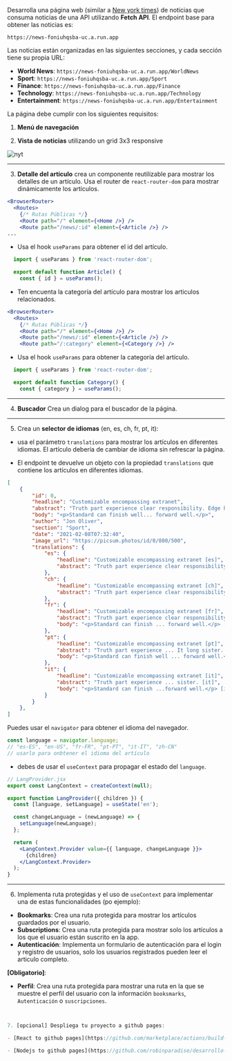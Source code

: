 Desarrolla una página web (similar a [New york times](https://www.nytimes.com/international/)) de noticias que consuma noticias de una API utilizando **Fetch API**. El endpoint base para obtener las noticias es:

```
https://news-foniuhqsba-uc.a.run.app
```

Las noticias están organizadas en las siguientes secciones, y cada sección tiene su propia URL:

- **World News**: `https://news-foniuhqsba-uc.a.run.app/WorldNews`
- **Sport**: `https://news-foniuhqsba-uc.a.run.app/Sport`
- **Finance**: `https://news-foniuhqsba-uc.a.run.app/Finance`
- **Technology**: `https://news-foniuhqsba-uc.a.run.app/Technology`
- **Entertainment**: `https://news-foniuhqsba-uc.a.run.app/Entertainment`

La página debe cumplir con los siguientes requisitos:

1. **Menú de navegación**

2. **Vista de noticias** utilizando un grid 3x3 responsive

![nyt](../../assets/p7/nyt.avif)

---

3. **Detalle del artículo** crea un componente reutilizable para mostrar los detalles de un artículo. Usa el router de `react-router-dom` para mostrar dinámicamente los artículos.

  ```jsx
  <BrowserRouter>
    <Routes>
      {/* Rutas Públicas */}
      <Route path="/" element={<Home />} />
      <Route path="/news/:id" element={<Article />} />
  ...
  ```

  - Usa el hook `useParams` para obtener el id del artículo.

  ```jsx
    import { useParams } from 'react-router-dom';

    export default function Article() {
      const { id } = useParams();
  ```

  - Ten encuenta la categoría del artículo para mostrar los articulos relacionados.
  

  ```jsx
  <BrowserRouter>
    <Routes>
      {/* Rutas Públicas */}
      <Route path="/" element={<Home />} />
      <Route path="/news/:id" element={<Article />} />
      <Route path="/:category" element={<Category />} />
  ```
  - Usa el hook `useParams` para obtener la categoría del artículo.

  ```jsx
    import { useParams } from 'react-router-dom';

    export default function Category() {
      const { category } = useParams();
  ```


---
4. **Buscador** Crea un dialog para el buscador de la página.
---
5. Crea un **selector de idiomas** (en, es, ch, fr, pt, it):

  - usa el parámetro `translations` para mostrar los artículos en diferentes idiomas.
  El artículo debería de cambiar de idioma sin refrescar la página.

  - El endpoint te devuelve un objeto con la propiedad `translations` que contiene los artículos en diferentes idiomas.


  ```json
  [
      {
          "id": 0,
          "headline": "Customizable encompassing extranet",
          "abstract": "Truth part experience clear responsibility. Edge hot discover military other. It long sister.",
          "body": "<p>Standard can finish well... forward well.</p>",
          "author": "Jon Oliver",
          "section": "Sport",
          "date": "2021-02-08T07:32:40",
          "image_url": "https://picsum.photos/id/0/800/500",
          "translations": {
              "es": {
                  "headline": "Customizable encompassing extranet [es]",
                  "abstract": "Truth part experience clear responsibility. Edge hot discover military other... forward well.</p> [es]"
              },
              "ch": {
                  "headline": "Customizable encompassing extranet [ch]",
                  "abstract": "Truth part experience clear responsibility. Edge hot discover military other... well.</p> [ch]"
              },
              "fr": {
                  "headline": "Customizable encompassing extranet [fr]",
                  "abstract": "Truth part experience clear responsibility. Edge hot discover military other. It long sister. [fr]",
                  "body": "<p>Standard can finish ... forward well.</p> [fr]"
              },
              "pt": {
                  "headline": "Customizable encompassing extranet [pt]",
                  "abstract": "Truth part experience ... It long sister. [pt]",
                  "body": "<p>Standard can finish well ... forward well.</p> [pt]"
              },
              "it": {
                  "headline": "Customizable encompassing extranet [it]",
                  "abstract": "Truth part experience ... sister. [it]",
                  "body": "<p>Standard can finish ...forward well.</p> [it]"
              }
          }
      },
  ]
  ```

  Puedes usar el `navigator` para obtener el idioma del navegador.

  ```js
  const language = navigator.language;
  // "es-ES", "en-US", "fr-FR", "pt-PT", "it-IT", "zh-CN"
  // usarlo para onbtener el idioma del artículo
  ```

  - debes de usar el `useContext` para propagar el estado del `language`.

  ```jsx
  // LangProvider.jsx
  export const LangContext = createContext(null);

  export function LangProvider({ children }) {
    const [language, setLanguage] = useState('en');

    const changeLanguage = (newLanguage) => {
      setLanguage(newLanguage);
    };

    return (
      <LangContext.Provider value={{ language, changeLanguage }}>
        {children}
      </LangContext.Provider>
    );
  }
  ```
---

6. Implementa ruta protegidas y el uso de `useContext` para implementar una de estas funcionalidades (po ejemplo):

  - **Bookmarks**: Crea una ruta protegida para mostrar los artículos guardados por el usuario.
  - **Subscriptions**: Crea una ruta protegida para mostrar solo los artículos a los que el usuario están suscrito en la app.
  - **Autenticación**: Implementa un formulario de autenticación para el login y registro de usuarios, solo los usuarios registrados pueden leer el articulo completo.

  **[Obligatorio]**:
  - **Perfil**: Crea una ruta protegida para mostrar una ruta en la que se muestre el perfil del usuario con la información `booksmarks`, `Autenticación` o `suscripciones`.
  
  ```jsx


7. [opcional] Despliega tu proyecto a github pages:

- [React to github pages](https://github.com/marketplace/actions/build-and-deploy-react-app-to-github-pages)

- [Nodejs to github pages](https://github.com/robinparadise/desarrollo-interfaces/new/main?filename=.github%2Fworkflows%2Fnode.js.yml&workflow_template=ci%2Fnode.js)


